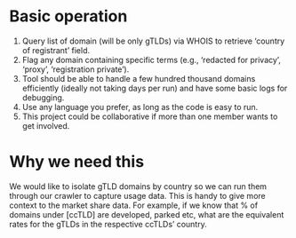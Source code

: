 # Basic operation

1. Query list of domain (will be only gTLDs) via WHOIS to retrieve ‘country of registrant’ field. 
1. Flag any domain containing specific terms (e.g., ‘redacted for privacy’, ‘proxy’, ‘registration private’).
1. Tool should be able to handle a few hundred thousand domains efficiently (ideally not taking days per run) and have some basic logs for debugging.
1. Use any language you prefer, as long as the code is easy to run.
1. This project could be collaborative if more than one member wants to get involved. 

# Why we need this
We would like to isolate gTLD domains by country so we can run them through our crawler to capture usage data.  This is handy to give more context to the market share data. For example, if we know that % of domains under [ccTLD] are developed, parked etc, what are the equivalent rates for the gTLDs in the respective ccTLDs’ country.
